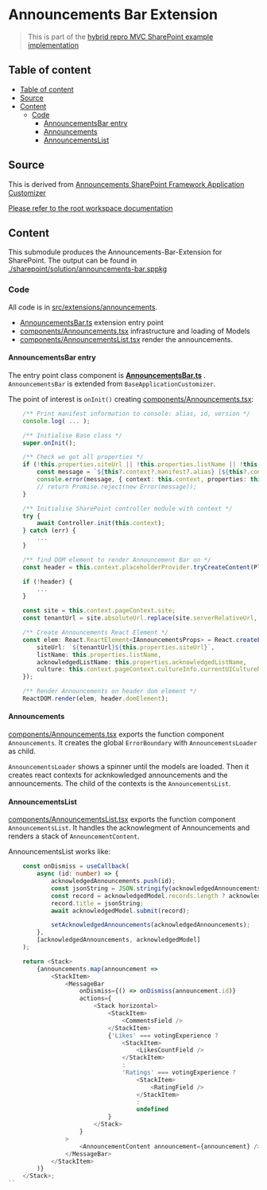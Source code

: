 # Announcements Bar Extension

> This is part of the [hybrid repro MVC SharePoint example implementation](https://github.com/mauriora/reusable-hybrid-repo-mvc-spfx-examples)

## Table of content

- [Table of content](#table-of-content)
- [Source](#source)
- [Content](#content)
  - [Code](#code)
    - [AnnouncementsBar entry](#announcementsbar-entry)
    - [Announcements](#announcements)
    - [AnnouncementsList](#announcementslist)

## Source

This is derived from [Announcements SharePoint Framework Application Customizer](https://github.com/pnp/sp-dev-fx-extensions/tree/master/samples/react-application-announcements)

[Please refer to the root workspace documentation](../../README.md)

## Content

This submodule produces the Announcements-Bar-Extension for SharePoint.
The output can be found in [./sharepoint/solution/announcements-bar.sppkg](./sharepoint/solution/announcements-bar.sppkg)

### Code

All code is in [src/extensions/announcements](src/extensions/announcements).

- [AnnouncementsBar.ts](src/extensions/announcements/AnnouncementsBar.ts) extension entry point
- [components/Announcements.tsx](./src/extensions/announcements/components/Announcements.tsx) infrastructure and loading of Models
- [components/AnnouncementsList.tsx](./src/extensions/announcements/components/AnnouncementsList.tsx) render the announcements.

#### AnnouncementsBar entry

The entry point class component is
__[AnnouncementsBar.ts](src/extensions/announcements/AnnouncementsBar.ts)__ . `AnnouncementsBar` is extended from `BaseApplicationCustomizer`.

The point of interest is `onInit()` creating [components/Announcements.tsx](./src/extensions/announcements/components/Announcements.tsx):

```typescript
    /** Print manifest information to console: alias, id, version */
    console.log( ... );

    /** Initialise Base class */
    super.onInit();

    /** Check we got all properties */
    if (!this.properties.siteUrl || !this.properties.listName || !this.properties.acknowledgedListName) {
        const message = `${this?.context?.manifest?.alias} [${this?.context?.manifest?.id}] version=${this?.context?.manifest?.version} onInit Missing required configuration parameters`;
        console.error(message, { context: this.context, properties: this.properties });
        // return Promise.reject(new Error(message));
    }

    /** Initialise SharePoint controller module with context */
    try {
        await Controller.init(this.context);
    } catch (err) {
        ...
    }

    /** find DOM element to render Announcement Bar on */
    const header = this.context.placeholderProvider.tryCreateContent(PlaceholderName.Top);

    if (!header) {
        ...
    }

    const site = this.context.pageContext.site;
    const tenantUrl = site.absoluteUrl.replace(site.serverRelativeUrl, "");

    /** Create Announcements React Element */
    const elem: React.ReactElement<IAnnouncementsProps> = React.createElement(Announcements, {
        siteUrl: `${tenantUrl}${this.properties.siteUrl}`,
        listName: this.properties.listName,
        acknowledgedListName: this.properties.acknowledgedListName,
        culture: this.context.pageContext.cultureInfo.currentUICultureName
    });

    /** Render Announcements on header dom element */
    ReactDOM.render(elem, header.domElement);
```

#### Announcements

[components/Announcements.tsx](./src/extensions/announcements/components/Announcements.tsx) exports the function component `Announcements`. It creates the global `ErrorBoundary` with `AnnouncementsLoader` as child.

`AnnouncementsLoader` shows a spinner until the models are loaded. Then it creates react contexts for acknkowledged announcements and the announcements. The child of the contexts is the `AnnouncementsList`.

#### AnnouncementsList

[components/AnnouncementsList.tsx](./src/extensions/announcements/components/AnnouncementsList.tsx) exports the function component `AnnouncementsList`. It handles the acknowlegment of Announcements and renders a stack of `AnnouncementContent`.

AnnouncementsList works like:

```typescript
    const onDismiss = useCallback(
        async (id: number) => {
            acknowledgedAnnouncements.push(id);
            const jsonString = JSON.stringify(acknowledgedAnnouncements);
            const record = acknowledgedModel.records.length ? acknowledgedModel.records[0] : acknowledgedModel.newRecord;
            record.title = jsonString;
            await acknowledgedModel.submit(record);

            setAcknowledgedAnnouncements(acknowledgedAnnouncements);
        },
        [acknowledgedAnnouncements, acknowledgedModel]
    );

    return <Stack>
        {announcements.map(announcement =>
            <StackItem>
                <MessageBar
                    onDismiss={() => onDismiss(announcement.id)}
                    actions={
                        <Stack horizontal>
                            <StackItem>
                                <CommentsField />
                            </StackItem>
                            {'Likes' === votingExperience ?
                                <StackItem>
                                    <LikesCountField />
                                </StackItem>
                                :
                                'Ratings' === votingExperience ?
                                    <StackItem>
                                        <RatingField />
                                    </StackItem>
                                    :
                                    undefined
                            }
                        </Stack>
                    }
                >
                    <AnnouncementContent announcement={announcement} />
                </MessageBar>
            </StackItem>
        )}
    </Stack>;
``
